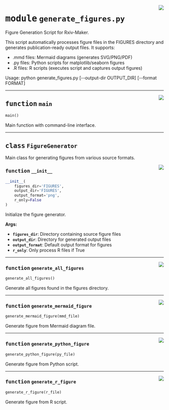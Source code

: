 <!-- markdownlint-disable -->

<a href="https://github.com/henriqueslab/rxiv-maker/blob/main/src/py/commands/generate_figures.py#L0"><img align="right" style="float:right;" src="https://img.shields.io/badge/-source-cccccc?style=flat-square"></a>

# <kbd>module</kbd> `generate_figures.py`
Figure Generation Script for Rxiv-Maker. 

This script automatically processes figure files in the FIGURES directory and generates publication-ready output files. It supports: 
- .mmd files: Mermaid diagrams (generates SVG/PNG/PDF) 
- .py files: Python scripts for matplotlib/seaborn figures 
- .R files: R scripts (executes script and captures output figures) 

Usage:  python generate_figures.py [--output-dir OUTPUT_DIR] [--format FORMAT] 


---

<a href="https://github.com/henriqueslab/rxiv-maker/blob/main/src/py/commands/generate_figures.py#L460"><img align="right" style="float:right;" src="https://img.shields.io/badge/-source-cccccc?style=flat-square"></a>

## <kbd>function</kbd> `main`

```python
main()
```

Main function with command-line interface. 


---

## <kbd>class</kbd> `FigureGenerator`
Main class for generating figures from various source formats. 

<a href="https://github.com/henriqueslab/rxiv-maker/blob/main/src/py/commands/generate_figures.py#L35"><img align="right" style="float:right;" src="https://img.shields.io/badge/-source-cccccc?style=flat-square"></a>

### <kbd>function</kbd> `__init__`

```python
__init__(
    figures_dir='FIGURES',
    output_dir='FIGURES',
    output_format='png',
    r_only=False
)
```

Initialize the figure generator. 



**Args:**
 
 - <b>`figures_dir`</b>:  Directory containing source figure files 
 - <b>`output_dir`</b>:  Directory for generated output files 
 - <b>`output_format`</b>:  Default output format for figures 
 - <b>`r_only`</b>:  Only process R files if True 




---

<a href="https://github.com/henriqueslab/rxiv-maker/blob/main/src/py/commands/generate_figures.py#L66"><img align="right" style="float:right;" src="https://img.shields.io/badge/-source-cccccc?style=flat-square"></a>

### <kbd>function</kbd> `generate_all_figures`

```python
generate_all_figures()
```

Generate all figures found in the figures directory. 

---

<a href="https://github.com/henriqueslab/rxiv-maker/blob/main/src/py/commands/generate_figures.py#L117"><img align="right" style="float:right;" src="https://img.shields.io/badge/-source-cccccc?style=flat-square"></a>

### <kbd>function</kbd> `generate_mermaid_figure`

```python
generate_mermaid_figure(mmd_file)
```

Generate figure from Mermaid diagram file. 

---

<a href="https://github.com/henriqueslab/rxiv-maker/blob/main/src/py/commands/generate_figures.py#L250"><img align="right" style="float:right;" src="https://img.shields.io/badge/-source-cccccc?style=flat-square"></a>

### <kbd>function</kbd> `generate_python_figure`

```python
generate_python_figure(py_file)
```

Generate figure from Python script. 

---

<a href="https://github.com/henriqueslab/rxiv-maker/blob/main/src/py/commands/generate_figures.py#L344"><img align="right" style="float:right;" src="https://img.shields.io/badge/-source-cccccc?style=flat-square"></a>

### <kbd>function</kbd> `generate_r_figure`

```python
generate_r_figure(r_file)
```

Generate figure from R script. 


